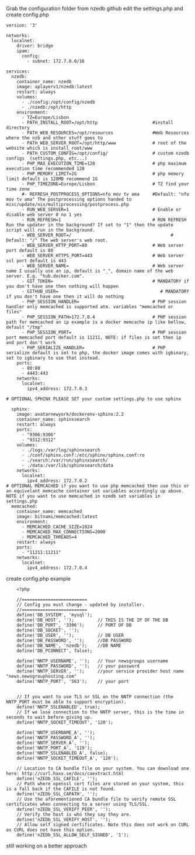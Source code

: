 Grab the configuration folder from nzedb github edit the settings.php and create config.php 

    version: '3'

    networks:
      localnet:
        driver: bridge
        ipam:
          config:
            - subnet: 172.7.0.0/16

    services:
      nzedb:
        container_name: nzedb
        image: aplayerv1/nzedb:latest
        restart: always
        volumes:
          - ./config:/opt/config/nzedb 
          - ./nzedb:/opt/http
        environment:
          - TZ=Europe/Lisbon
          - PATH_INSTALL_ROOT=/opt/http                     #install directory
          - PATH_WEB_RESOURCES=/opt/resources               #Web Resources where the nzb and other stuff goes to
          - PATH_WEB_SERVER_ROOT=/opt/http/www              # root of the website which is install_root/www
          - PATH_CUSTOM_CONFIG=/opt/config/                 # custom nzedb configs  (settings.php, etc...)
          - PHP_MAX_EXECUTION_TIME=120                      # php maximum execution time recommended 120
          - PHP_MEMORY_LIMIT=2G                             # php memory limit default is 128MB recommend 1G
          - PHP_TIMEZONE=Europe/Lisbon                      # TZ find your time zone
          #- REFRESH_POSTPROCESS_OPTIONS=nfo mov tv ama     #Default: "nfo mov tv ama" The postprocessing options handed to misc/update/nix/multiprocessing/postprocess.php  
          - RUN_WEB_SERVER=1                                # Enable or disable web server 0 no 1 yes
          - RUN_REFRESH=1                                   # RUN REFRESH Run the updater in the background? If set to "1" then the update script will run in the background. 
          - WEB_SERVER_ROOT=/                                      # Default: "/" The web server's web root. 
          - WEB_SERVER_HTTP_PORT=80                         # Web server port default is 80
          - WEB_SERVER_HTTPS_PORT=443                       # Web server ssl port default is 443
          - WEB_SERVER_NAME=                                # Web server name I usually use an ip, default is "_", domain name of the web server. E.g. "hub.docker.com".
          - GIT_TOKEN=                                      # MANDATORY if you don't have one then nothing will happen
          - GITHUB_USER=                                       # MANDATORY if you don't have one then it will do nothing
          - PHP_SESSION_HANDLER=                            # PHP session handler only memcached is supported atm. variables "memcached or files"
          - PHP_SESSION_PATH=172.7.0.4                      # PHP session path for memcached an ip example is a docker memcache ip like bellow, default "/tmp"
          - PHP_SESSION_PORT=                               # PHP session port memcached port default is 11211, NOTE: if files is set then ip and port don't work
          - PHP_SERIALIZE_HANDLER=                          # PHP serialize default is set to php, the docker image comes with igbinary, set to igbinary to use that instead.
        ports:
          - 80:80
          - 4443:443
        networks:
          localnet:
            ipv4_address: 172.7.0.3

    # OPTIONAL SPHINX PLEASE SET your custom settings.php to use sphinx

      sphinx:
        image: avatarnewyork/dockerenv-sphinx:2.2
        container_name: sphinxsearch
        restart: always
        ports:
          - "9306:9306" 
          - "9312:9312"
        volumes:
          - ./logs:/var/log/sphinxsearch
          - ./conf/sphinx.conf:/etc/sphinx/sphinx.conf:ro
          - ./search:/var/run/sphinxsearch/
          - ./data:/var/lib/sphinxsearch/data 
        networks:
          localnet:
            ipv4_address: 172.7.0.2
    # OPTIONAL MEMCACHED if you want to use php memcached then use this or an equivelant memcache container set variables accordingly up above. NOTE if you want to use memcached in nzedb set variables in settings.php 
      memcached:
        container_name: memcached
        image: bitnami/memcached:latest
        environment:
          - MEMCACHED_CACHE_SIZE=1024
          - MEMCACHED_MAX_CONNECTIONS=2000
          - MEMCACHED_THREADS=4
        restart: always
        ports:
          - "11211:11211"
        networks:
          localnet:
            ipv4_address: 172.7.0.4

create config.php example

        <?php
        
        //=========================
        // Config you must change - updated by installer.
        //=========================
        define('DB_SYSTEM', 'mysql');
        define('DB_HOST', '');         // THIS IS THE IP OF THE DB
        define('DB_PORT', '3306');     // PORT OF DB
        define('DB_SOCKET', '');
        define('DB_USER', '');         // DB USER
        define('DB_PASSWORD', '');     //DB PASSWORD
        define('DB_NAME', 'nzedb');    //DB NAME
        define('DB_PCONNECT', false);
        
        define('NNTP_USERNAME', '');   // Your newsgroups username
        define('NNTP_PASSWORD', '');   // your password
        define('NNTP_SERVER', '');     //your service provider host name "news.newsgrouphosting.com"
        define('NNTP_PORT', '563');    // your port

        
        // If you want to use TLS or SSL on the NNTP connection (the NNTP_PORT must be able to support encryption).
        define('NNTP_SSLENABLED', true);
        // If we lose connection to the NNTP server, this is the time in seconds to wait before giving up.
        define('NNTP_SOCKET_TIMEOUT', '120');
        
        define('NNTP_USERNAME_A', '');
        define('NNTP_PASSWORD_A', '');
        define('NNTP_SERVER_A', '');
        define('NNTP_PORT_A', '119');
        define('NNTP_SSLENABLED_A', false);
        define('NNTP_SOCKET_TIMEOUT_A', '120');
        
        // Location to CA bundle file on your system. You can download one here: http://curl.haxx.se/docs/caextract.html
        define('nZEDb_SSL_CAFILE', '');
        // Path where openssl cert files are stored on your system, this is a fall back if the CAFILE is not found.
        define('nZEDb_SSL_CAPATH', '');
        // Use the aforementioned CA bundle file to verify remote SSL certificates when connecting to a server using TLS/SSL.
        define('nZEDb_SSL_VERIFY_PEER', '');
        // Verify the host is who they say they are.
        define('nZEDb_SSL_VERIFY_HOST', '');
        // Allow self signed certificates. Note this does not work on CURL as CURL does not have this option.
        define('nZEDb_SSL_ALLOW_SELF_SIGNED', '1');


still working on a better approach
